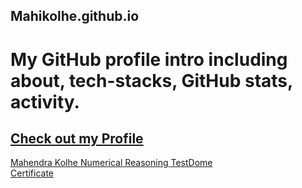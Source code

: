 ## Mahikolhe.github.io
# My GitHub profile intro including about, tech-stacks, GitHub stats, activity.
## [Check out my Profile](https://mahikolhe23.github.io/Mahikolhe.github.io/)

<a href="https://www.testdome.com/certificates/1069a7e1a5d74f228b396b350ca529df" class="testdome-certificate-stamp silver">
          <span class="testdome-certificate-name">Mahendra Kolhe</span>
          <span class="testdome-certificate-test-name">Numerical Reasoning</span>
          <span class="testdome-certificate-card-logo">TestDome<br>Certificate</span>
      </a>
      <script>
          var stylesheet = "https://www.testdome.com/content/source/stylesheets/embed.css",
          link = document.createElement("link");
          link.href = stylesheet,
          link.type = "text/css",
          link.rel = "stylesheet",
          link.media = "screen,print",
          document.getElementsByTagName("head")[0].appendChild(link);
      </script>
